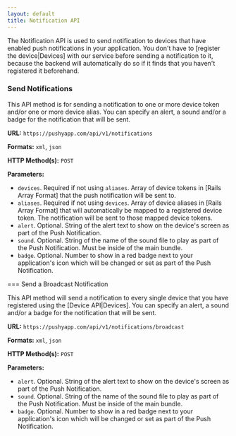 ```yaml
---
layout: default
title: Notification API
---
```


The Notification API is used to send notification to devices that have enabled push notifications in your application. You don't have to [register the device|Devices] with our service before sending a notification to it, because the backend will automatically do so if it finds that you haven't registered it beforehand.

### Send Notifications

This API method is for sending a notification to one or more device token and/or one or more device alias. You can specify an alert, a sound and/or a badge for the notification that will be sent.

**URL:**
`https://pushyapp.com/api/v1/notifications`

**Formats:**
`xml`, `json`

**HTTP Method(s):**
`POST`

**Parameters:**
* `devices`. Required if not using `aliases`. Array of device tokens in [Rails Array Format] that the push notification will be sent to.
* `aliases`. Required if not using `devices`. Array of device aliases in [Rails Array Format] that will automatically be mapped to a registered device token. The notification will be sent to those mapped device tokens.
* `alert`. Optional. String of the alert text to show on the device's screen as part of the Push Notification.
* `sound`. Optional. String of the name of the sound file to play as part of the Push Notification. Must be inside of the main bundle.
* `badge`. Optional. Number to show in a red badge next to your application's icon which will be changed or set as part of the Push Notification.

=== Send a Broadcast Notification

This API method will send a notification to every single device that you have registered using the [Device API|Devices]. You can specify an alert, a sound and/or a badge for the notification that will be sent.

**URL:**
`https://pushyapp.com/api/v1/notifications/broadcast`

**Formats:**
`xml`, `json`

**HTTP Method(s):**
`POST`

**Parameters:**
* `alert`. Optional. String of the alert text to show on the device's screen as part of the Push Notification.
* `sound`. Optional. String of the name of the sound file to play as part of the Push Notification. Must be inside of the main bundle.
* `badge`. Optional. Number to show in a red badge next to your application's icon which will be changed or set as part of the Push Notification.
